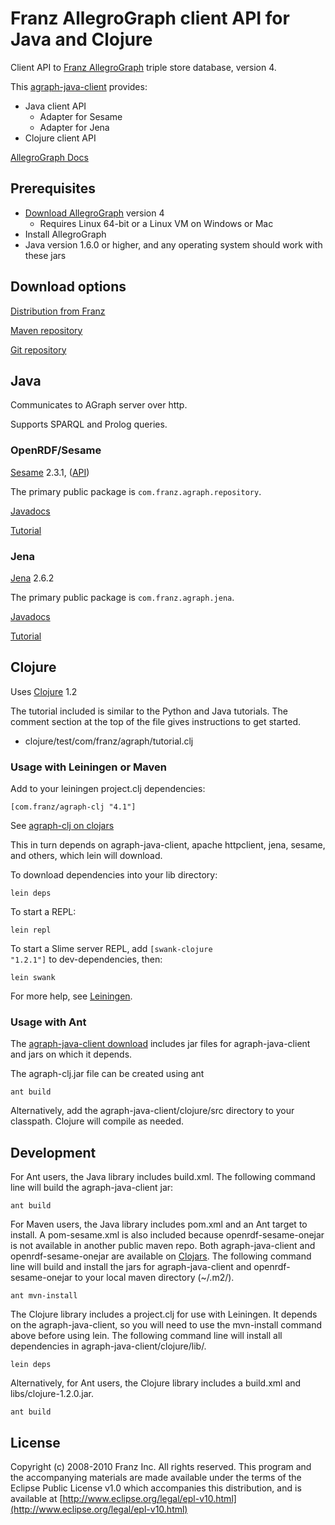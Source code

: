 # Franz AllegroGraph client API for Java and Clojure

Client API to [Franz AllegroGraph](http://www.franz.com/agraph/)
triple store database, version 4.

This [agraph-java-client](http://github.com/franzinc/agraph-java-client) provides:

* Java client API
  * Adapter for Sesame
  * Adapter for Jena
* Clojure client API

[AllegroGraph Docs](http://www.franz.com/agraph/support/documentation/v4/)


## Prerequisites

* [Download AllegroGraph](http://www.franz.com/agraph/downloads/)
  version 4
  * Requires Linux 64-bit or a Linux VM on Windows or Mac
* Install AllegroGraph
* Java version 1.6.0 or higher, and any operating system should work
  with these jars


## Download options

[Distribution from Franz](http://www.franz.com/agraph/allegrograph/clients.lhtml)

[Maven repository](http://clojars.org/groups/com.franz)

[Git repository](http://github.com/franzinc/agraph-java-client)


## Java

Communicates to AGraph server over http.

Supports SPARQL and Prolog queries.


### OpenRDF/Sesame

[Sesame](http://www.openrdf.org/) 2.3.1,
([API](http://www.openrdf.org/doc/sesame2/2.3.1/apidocs/))

The primary public package is
<code>com.franz.agraph.repository</code>.

[Javadocs](http://www.franz.com/agraph/support/documentation/v4/javadoc/index.html)

[Tutorial](http://www.franz.com/agraph/support/documentation/v4/java-tutorial/java-tutorial-40.html)


### Jena

[Jena](http://jena.sourceforge.net/) 2.6.2

The primary public package is <code>com.franz.agraph.jena</code>.

[Javadocs](http://www.franz.com/agraph/support/documentation/v4/javadoc/index.html)

[Tutorial](http://www.franz.com/agraph/support/documentation/v4/java-tutorial/jena-tutorial-40.html)


## Clojure

Uses [Clojure](http://clojure.org) 1.2

The tutorial included is similar to the Python and Java tutorials.
The comment section at the top of the file gives instructions to get
started.

* clojure/test/com/franz/agraph/tutorial.clj


### Usage with Leiningen or Maven

Add to your leiningen project.clj dependencies:

    [com.franz/agraph-clj "4.1"]

See [agraph-clj on clojars](http://clojars.org/com.franz/agraph-clj)

This in turn depends on agraph-java-client, apache httpclient, jena,
sesame, and others, which lein will download.

To download dependencies into your lib directory:

    lein deps

To start a REPL:

    lein repl

To start a Slime server REPL, add <code>[swank-clojure "1.2.1"]</code> to
dev-dependencies, then:

    lein swank

For more help, see
[Leiningen](http://github.com/technomancy/leiningen/tree/stable).


### Usage with Ant

The [agraph-java-client
download](http://www.franz.com/agraph/allegrograph/clients.lhtml)
includes jar files for agraph-java-client and jars on which it depends.

The agraph-clj.jar file can be created using ant

    ant build

Alternatively, add the agraph-java-client/clojure/src directory to
your classpath. Clojure will compile as needed.


## Development

For Ant users, the Java library includes build.xml. The following
command line will build the agraph-java-client jar:

    ant build

For Maven users, the Java library includes pom.xml and an Ant target
to install. A pom-sesame.xml is also included because
openrdf-sesame-onejar is not available in another public maven repo.
Both agraph-java-client and openrdf-sesame-onejar are available
on [Clojars](http://clojars.org/groups/com.franz).
The following command line will build and install the jars for
agraph-java-client and openrdf-sesame-onejar to your local maven
directory (~/.m2/).

    ant mvn-install

The Clojure library includes a project.clj for use with Leiningen.
It depends on the agraph-java-client, so you will need to use the
mvn-install command above before using lein. The following command
line will install all dependencies in agraph-java-client/clojure/lib/.

    lein deps

Alternatively, for Ant users, the Clojure library includes a
build.xml and libs/clojure-1.2.0.jar.

    ant build


## License

Copyright (c) 2008-2010 Franz Inc.
All rights reserved. This program and the accompanying materials
are made available under the terms of the Eclipse Public License v1.0
which accompanies this distribution, and is available at
[http://www.eclipse.org/legal/epl-v10.html](http://www.eclipse.org/legal/epl-v10.html)
